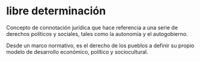 # libre determinación
Concepto de connotación jurídica que hace referencia a una serie de derechos políticos y sociales, tales como la autonomía y el autogobierno.

Desde un marco normativo, es el derecho de los pueblos a definir su propio modelo de desarrollo económico, político y sociocultural.
